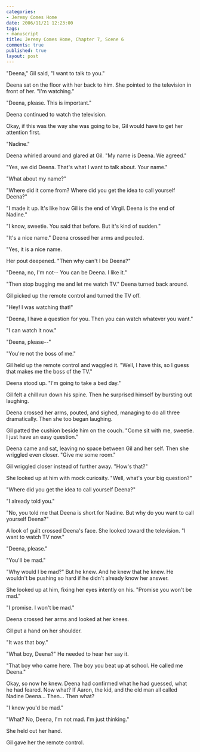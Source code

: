 ```yaml
--- 
categories: 
- Jeremy Comes Home
date: 2006/11/21 12:23:00
tags: 
- manuscript
title: Jeremy Comes Home, Chapter 7, Scene 6
comments: true
published: true
layout: post
---
```


"Deena," Gil said, "I want to talk to you."

Deena sat on the floor with her back to him.  She pointed to the television in front of her.  "I'm watching."

"Deena, please.  This is important."

Deena continued to watch the television.

Okay, if this was the way she was going to be, Gil would have to get her attention first.

"Nadine."

Deena whirled around and glared at Gil.  "My name is Deena.  We agreed."

"Yes, we did Deena.  That's what I want to talk about.  Your name."

"What about my name?"

"Where did it come from?  Where did you get the idea to call yourself Deena?"

"I made it up.  It's like how Gil is the end of Virgil.  Deena is the end of Nadine."

"I know, sweetie.  You said that before.  But it's kind of sudden."

"It's a nice name."  Deena crossed her arms and pouted.

"Yes, it is a nice name.

Her pout deepened.  "Then why can't I be Deena?"

"Deena, no, I'm not--  You can be Deena.  I like it."

"Then stop bugging me and let me watch TV."  Deena turned back around.

Gil picked up the remote control and turned the TV off.

"Hey!  I was watching that!"

"Deena, I have a question for you.  Then you can watch whatever you want."

"I can watch it now."

"Deena, please--"

"You're not the boss of me."

Gil held up the remote control and waggled it.  "Well, I have this, so I guess that makes me the boss of the TV."

Deena stood up.  "I'm going to take a bed day."

Gil felt a chill run down his spine.  Then he surprised himself by bursting out laughing.

Deena crossed her arms, pouted, and sighed, managing to do all three dramatically.  Then she too began laughing.

Gil patted the cushion beside him on the couch.  "Come sit with me, sweetie.  I just have an easy question."

Deena came and sat, leaving no space between Gil and her self.  Then she wriggled even closer.  "Give me some room."

Gil wriggled closer instead of further away.  "How's that?"

She looked up at him with mock curiosity.  "Well, what's your big question?"

"Where did you get the idea to call yourself Deena?"

"I already told you."

"No, you told me that Deena is short for Nadine.  But why do you want to call yourself Deena?"

A look of guilt crossed Deena's face.  She looked toward the television.  "I want to watch TV now."

"Deena, please."

"You'll be mad."

"Why would I be mad?"  But he knew.  And he knew that he knew.  He wouldn't be pushing so hard if he didn't already know her answer.

She looked up at him, fixing her eyes intently on his.  "Promise you won't be mad."

"I promise.  I won't be mad."

Deena crossed her arms and looked at her knees.

Gil put a hand on her shoulder.

"It was that boy."

"What boy, Deena?"  He needed to hear her say it.

"That boy who came here.  The boy you beat up at school.  He called me Deena."

Okay, so now he knew.  Deena had confirmed what he had guessed, what he had feared.  Now what?  If Aaron, the kid, and the old man all called Nadine Deena...  Then...  Then what?

"I knew you'd be mad."

"What?  No, Deena, I'm not mad.  I'm just thinking."

She held out her hand.

Gil gave her the remote control.
